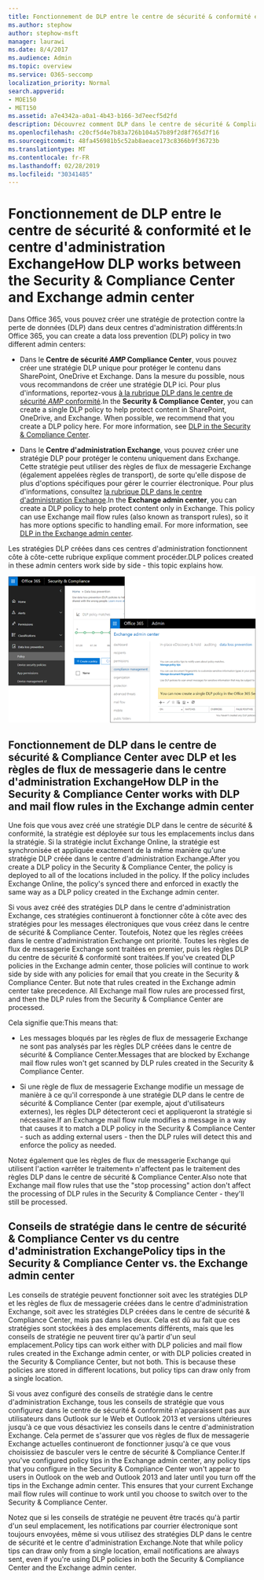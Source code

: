 ```yaml
---
title: Fonctionnement de DLP entre le centre de sécurité & conformité et le centre d'administration Exchange
ms.author: stephow
author: stephow-msft
manager: laurawi
ms.date: 8/4/2017
ms.audience: Admin
ms.topic: overview
ms.service: O365-seccomp
localization_priority: Normal
search.appverid:
- MOE150
- MET150
ms.assetid: a7e4342a-a0a1-4b43-b166-3d7eecf5d2fd
description: Découvrez comment DLP dans le centre de sécurité & Compliance Center fonctionne avec DLP et les règles de flux de messagerie (règles de transport) dans le centre d'administration Exchange.
ms.openlocfilehash: c20cf5d4e7b83a726b104a57b89f2d8f765d7f16
ms.sourcegitcommit: 48fa456981b5c52ab8aeace173c8366b9f36723b
ms.translationtype: MT
ms.contentlocale: fr-FR
ms.lasthandoff: 02/28/2019
ms.locfileid: "30341485"
---
```

# <a name="how-dlp-works-between-the-security--compliance-center-and-exchange-admin-center"></a><span data-ttu-id="66c64-103">Fonctionnement de DLP entre le centre de sécurité & conformité et le centre d'administration Exchange</span><span class="sxs-lookup"><span data-stu-id="66c64-103">How DLP works between the Security & Compliance Center and Exchange admin center</span></span>

<span data-ttu-id="66c64-104">Dans Office 365, vous pouvez créer une stratégie de protection contre la perte de données (DLP) dans deux centres d'administration différents:</span><span class="sxs-lookup"><span data-stu-id="66c64-104">In Office 365, you can create a data loss prevention (DLP) policy in two different admin centers:</span></span>
  
- <span data-ttu-id="66c64-p101">Dans le **Centre de sécurité _AMP_ Compliance Center**, vous pouvez créer une stratégie DLP unique pour protéger le contenu dans SharePoint, OneDrive et Exchange. Dans la mesure du possible, nous vous recommandons de créer une stratégie DLP ici. Pour plus d'informations, reportez-vous [à la rubrique DLP dans le centre de sécurité _AMP_ conformité](data-loss-prevention-policies.md).</span><span class="sxs-lookup"><span data-stu-id="66c64-p101">In the **Security & Compliance Center**, you can create a single DLP policy to help protect content in SharePoint, OneDrive, and Exchange. When possible, we recommend that you create a DLP policy here. For more information, see [DLP in the Security & Compliance Center](data-loss-prevention-policies.md).</span></span>
    
- <span data-ttu-id="66c64-p102">Dans le **Centre d'administration Exchange**, vous pouvez créer une stratégie DLP pour protéger le contenu uniquement dans Exchange. Cette stratégie peut utiliser des règles de flux de messagerie Exchange (également appelées règles de transport), de sorte qu'elle dispose de plus d'options spécifiques pour gérer le courrier électronique. Pour plus d'informations, consultez [la rubrique DLP dans le centre d'administration Exchange](https://go.microsoft.com/fwlink/?linkid=852311).</span><span class="sxs-lookup"><span data-stu-id="66c64-p102">In the **Exchange admin center**, you can create a DLP policy to help protect content only in Exchange. This policy can use Exchange mail flow rules (also known as transport rules), so it has more options specific to handling email. For more information, see [DLP in the Exchange admin center](https://go.microsoft.com/fwlink/?linkid=852311).</span></span>
    
<span data-ttu-id="66c64-111">Les stratégies DLP créées dans ces centres d'administration fonctionnent côte à côte-cette rubrique explique comment procéder.</span><span class="sxs-lookup"><span data-stu-id="66c64-111">DLP polices created in these admin centers work side by side - this topic explains how.</span></span>
  
![Pages DLP dans le centre de sécurité et de conformité et centre d'administration Exchange](media/d3eaa7e7-3b16-457b-bd9c-26707f7b584f.png)
  
## <a name="how-dlp-in-the-security--compliance-center-works-with-dlp-and-mail-flow-rules-in-the-exchange-admin-center"></a><span data-ttu-id="66c64-113">Fonctionnement de DLP dans le centre de sécurité & Compliance Center avec DLP et les règles de flux de messagerie dans le centre d'administration Exchange</span><span class="sxs-lookup"><span data-stu-id="66c64-113">How DLP in the Security & Compliance Center works with DLP and mail flow rules in the Exchange admin center</span></span>

<span data-ttu-id="66c64-p103">Une fois que vous avez créé une stratégie DLP dans le centre de sécurité & conformité, la stratégie est déployée sur tous les emplacements inclus dans la stratégie. Si la stratégie inclut Exchange Online, la stratégie est synchronisée et appliquée exactement de la même manière qu'une stratégie DLP créée dans le centre d'administration Exchange.</span><span class="sxs-lookup"><span data-stu-id="66c64-p103">After you create a DLP policy in the Security & Compliance Center, the policy is deployed to all of the locations included in the policy. If the policy includes Exchange Online, the policy's synced there and enforced in exactly the same way as a DLP policy created in the Exchange admin center.</span></span> 
  
<span data-ttu-id="66c64-p104">Si vous avez créé des stratégies DLP dans le centre d'administration Exchange, ces stratégies continueront à fonctionner côte à côte avec des stratégies pour les messages électroniques que vous créez dans le centre de sécurité & Compliance Center. Toutefois, Notez que les règles créées dans le centre d'administration Exchange ont priorité. Toutes les règles de flux de messagerie Exchange sont traitées en premier, puis les règles DLP du centre de sécurité & conformité sont traitées.</span><span class="sxs-lookup"><span data-stu-id="66c64-p104">If you've created DLP policies in the Exchange admin center, those policies will continue to work side by side with any policies for email that you create in the Security & Compliance Center. But note that rules created in the Exchange admin center take precedence. All Exchange mail flow rules are processed first, and then the DLP rules from the Security & Compliance Center are processed.</span></span>
  
<span data-ttu-id="66c64-119">Cela signifie que:</span><span class="sxs-lookup"><span data-stu-id="66c64-119">This means that:</span></span>
  
- <span data-ttu-id="66c64-120">Les messages bloqués par les règles de flux de messagerie Exchange ne sont pas analysés par les règles DLP créées dans le centre de sécurité & Compliance Center.</span><span class="sxs-lookup"><span data-stu-id="66c64-120">Messages that are blocked by Exchange mail flow rules won't get scanned by DLP rules created in the Security & Compliance Center.</span></span>
    
- <span data-ttu-id="66c64-121">Si une règle de flux de messagerie Exchange modifie un message de manière à ce qu'il corresponde à une stratégie DLP dans le centre de sécurité & Compliance Center (par exemple, ajout d'utilisateurs externes), les règles DLP détecteront ceci et appliqueront la stratégie si nécessaire.</span><span class="sxs-lookup"><span data-stu-id="66c64-121">If an Exchange mail flow rule modifies a message in a way that causes it to match a DLP policy in the Security & Compliance Center - such as adding external users - then the DLP rules will detect this and enforce the policy as needed.</span></span>
    
<span data-ttu-id="66c64-122">Notez également que les règles de flux de messagerie Exchange qui utilisent l'action «arrêter le traitement» n'affectent pas le traitement des règles DLP dans le centre de sécurité & Compliance Center.</span><span class="sxs-lookup"><span data-stu-id="66c64-122">Also note that Exchange mail flow rules that use the "stop processing" action don't affect the processing of DLP rules in the Security & Compliance Center - they'll still be processed.</span></span>
  
## <a name="policy-tips-in-the-security--compliance-center-vs-the-exchange-admin-center"></a><span data-ttu-id="66c64-123">Conseils de stratégie dans le centre de sécurité & Compliance Center vs du centre d'administration Exchange</span><span class="sxs-lookup"><span data-stu-id="66c64-123">Policy tips in the Security & Compliance Center vs. the Exchange admin center</span></span>

<span data-ttu-id="66c64-p105">Les conseils de stratégie peuvent fonctionner soit avec les stratégies DLP et les règles de flux de messagerie créées dans le centre d'administration Exchange, soit avec les stratégies DLP créées dans le centre de sécurité & Compliance Center, mais pas dans les deux. Cela est dû au fait que ces stratégies sont stockées à des emplacements différents, mais que les conseils de stratégie ne peuvent tirer qu'à partir d'un seul emplacement.</span><span class="sxs-lookup"><span data-stu-id="66c64-p105">Policy tips can work either with DLP policies and mail flow rules created in the Exchange admin center, or with DLP policies created in the Security & Compliance Center, but not both. This is because these policies are stored in different locations, but policy tips can draw only from a single location.</span></span>
  
<span data-ttu-id="66c64-p106">Si vous avez configuré des conseils de stratégie dans le centre d'administration Exchange, tous les conseils de stratégie que vous configurez dans le centre de sécurité & conformité n'apparaissent pas aux utilisateurs dans Outlook sur le Web et Outlook 2013 et versions ultérieures jusqu'à ce que vous désactiviez les conseils dans le centre d'administration Exchange. Cela permet de s'assurer que vos règles de flux de messagerie Exchange actuelles continueront de fonctionner jusqu'à ce que vous choisissiez de basculer vers le centre de sécurité & Compliance Center.</span><span class="sxs-lookup"><span data-stu-id="66c64-p106">If you've configured policy tips in the Exchange admin center, any policy tips that you configure in the Security & Compliance Center won't appear to users in Outlook on the web and Outlook 2013 and later until you turn off the tips in the Exchange admin center. This ensures that your current Exchange mail flow rules will continue to work until you choose to switch over to the Security & Compliance Center.</span></span>
  
<span data-ttu-id="66c64-128">Notez que si les conseils de stratégie ne peuvent être tracés qu'à partir d'un seul emplacement, les notifications par courrier électronique sont toujours envoyées, même si vous utilisez des stratégies DLP dans le centre de sécurité et le centre d'administration Exchange.</span><span class="sxs-lookup"><span data-stu-id="66c64-128">Note that while policy tips can draw only from a single location, email notifications are always sent, even if you're using DLP policies in both the Security & Compliance Center and the Exchange admin center.</span></span>
  

